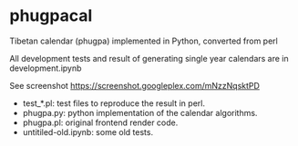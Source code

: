 # phugpacal

Tibetan calendar (phugpa) implemented in Python, converted from perl

All development tests and result of generating single year calendars are in
development.ipynb

See screenshot https://screenshot.googleplex.com/mNzzNqsktPD

-   test_\*.pl: test files to reproduce the result in perl.
-   phugpa.py: python implementation of the calendar algorithms.
-   phugpa.pl: original frontend render code.
-   untitiled-old.ipynb: some old tests.
